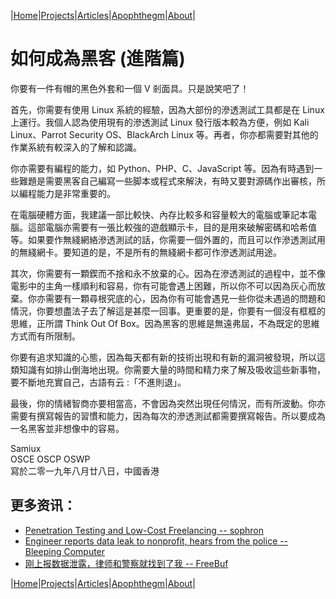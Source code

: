 |[Home](/README.md)|[Projects](/projects.md)|[Articles](/articles.md)|[Apophthegm](/apophthegm.md)|[About](/about.md)|

# **如何成為黑客 (進階篇)**

你要有一件有帽的黑色外套和一個 V 剎面具。只是說笑吧了！

首先，你需要有使用 Linux 系統的經驗，因為大部份的滲透測試工具都是在 Linux 上運行。我個人認為使用現有的滲透測試 Linux 發行版本較為方便，例如 Kali Linux、Parrot Security OS、BlackArch Linux 等。再者，你亦都需要對其他的作業系統有較深入的了解和認識。

你亦需要有編程的能力，如 Python、PHP、C、JavaScript 等。因為有時遇到一些難題是需要黑客自己編寫一些脚本或程式來解決，有時又要對源碼作出審核，所以編程能力是非常重要的。

在電腦硬體方面，我建議一部比較快、內存比較多和容量較大的電腦或筆記本電腦。這部電腦亦需要有一張比較強的遊戲顯示卡，目的是用來破解密碼和哈希值等。如果要作無綫網絡滲透測試的話，你需要一個外置的，而且可以作滲透測試用的無綫網卡。要知道的是，不是所有的無綫網卡都可作滲透測試用途。

其次，你需要有一顆鍥而不捨和永不放棄的心。因為在滲透測試的過程中，並不像電影中的主角一樣順利和容易，你有可能會遇上困難，所以你不可以因為灰心而放棄。你亦需要有一顆尋根究底的心，因為你有可能會遇見一些你從未遇過的問題和情況，你要想盡法子去了解這是甚麼一回事。更重要的是，你要有一個沒有框框的思維，正所謂 Think Out Of Box。因為黑客的思維是無遠弗屆，不為既定的思維方式而有所限制。

你要有追求知識的心態，因為每天都有新的技術出現和有新的漏洞被發現，所以這類知識有如排山倒海地出現。你需要大量的時間和精力來了解及吸收這些新事物，要不斷地充實自己，古語有云 :「不進則退」。

最後，你的情緒智商亦要相當高，不會因為突然出現任何情況，而有所波動。你亦需要有撰寫報告的習慣和能力，因為每次的滲透測試都需要撰寫報告。所以要成為一名黑客並非想像中的容易。

Samiux  
OSCE  OSCP  OSWP  
寫於二零一九年八月廿八日，中國香港  

## 更多资讯：

- [Penetration Testing and Low-Cost Freelancing -- sophron](https://sophron.github.io/lowcost-freelancing-pentest/)  
- [Engineer reports data leak to nonprofit, hears from the police -- Bleeping Computer](https://www.bleepingcomputer.com/news/security/engineer-reports-data-leak-to-nonprofit-hears-from-the-police/)  
- [刚上报数据泄露，律师和警察就找到了我 -- FreeBuf](https://www.freebuf.com/news/267689.html)  

|[Home](/README.md)|[Projects](/projects.md)|[Articles](/articles.md)|[Apophthegm](/apophthegm.md)|[About](/about.md)|


